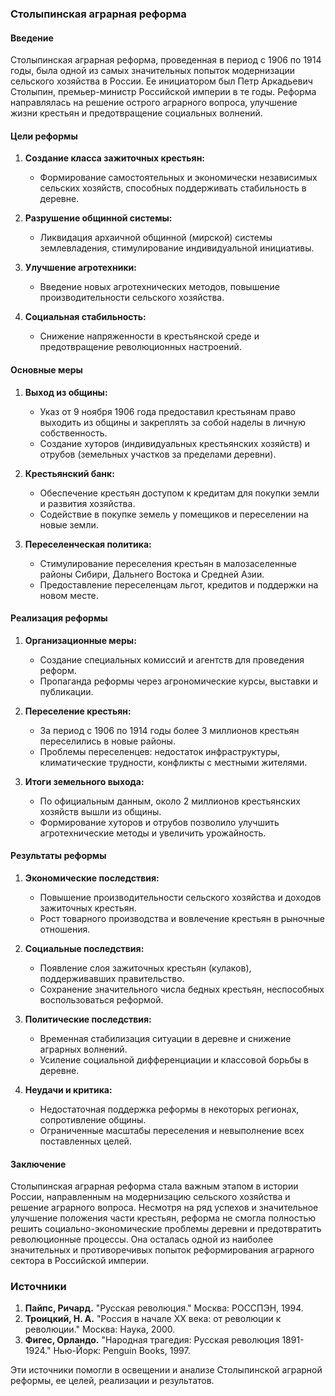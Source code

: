 ### Столыпинская аграрная реформа

#### Введение

Столыпинская аграрная реформа, проведенная в период с 1906 по 1914 годы, была одной из самых значительных попыток модернизации сельского хозяйства в России. Ее инициатором был Петр Аркадьевич Столыпин, премьер-министр Российской империи в те годы. Реформа направлялась на решение острого аграрного вопроса, улучшение жизни крестьян и предотвращение социальных волнений.

#### Цели реформы

1. **Создание класса зажиточных крестьян:** 
   - Формирование самостоятельных и экономически независимых сельских хозяйств, способных поддерживать стабильность в деревне.
   
2. **Разрушение общинной системы:** 
   - Ликвидация архаичной общинной (мирской) системы землевладения, стимулирование индивидуальной инициативы.

3. **Улучшение агротехники:** 
   - Введение новых агротехнических методов, повышение производительности сельского хозяйства.

4. **Социальная стабильность:** 
   - Снижение напряженности в крестьянской среде и предотвращение революционных настроений.

#### Основные меры

1. **Выход из общины:**
   - Указ от 9 ноября 1906 года предоставил крестьянам право выходить из общины и закреплять за собой наделы в личную собственность.
   - Создание хуторов (индивидуальных крестьянских хозяйств) и отрубов (земельных участков за пределами деревни).

2. **Крестьянский банк:**
   - Обеспечение крестьян доступом к кредитам для покупки земли и развития хозяйства.
   - Содействие в покупке земель у помещиков и переселении на новые земли.

3. **Переселенческая политика:**
   - Стимулирование переселения крестьян в малозаселенные районы Сибири, Дальнего Востока и Средней Азии.
   - Предоставление переселенцам льгот, кредитов и поддержки на новом месте.

#### Реализация реформы

1. **Организационные меры:**
   - Создание специальных комиссий и агентств для проведения реформ.
   - Пропаганда реформы через агрономические курсы, выставки и публикации.

2. **Переселение крестьян:**
   - За период с 1906 по 1914 годы более 3 миллионов крестьян переселились в новые районы.
   - Проблемы переселенцев: недостаток инфраструктуры, климатические трудности, конфликты с местными жителями.

3. **Итоги земельного выхода:**
   - По официальным данным, около 2 миллионов крестьянских хозяйств вышли из общины.
   - Формирование хуторов и отрубов позволило улучшить агротехнические методы и увеличить урожайность.

#### Результаты реформы

1. **Экономические последствия:**
   - Повышение производительности сельского хозяйства и доходов зажиточных крестьян.
   - Рост товарного производства и вовлечение крестьян в рыночные отношения.

2. **Социальные последствия:**
   - Появление слоя зажиточных крестьян (кулаков), поддерживавших правительство.
   - Сохранение значительного числа бедных крестьян, неспособных воспользоваться реформой.

3. **Политические последствия:**
   - Временная стабилизация ситуации в деревне и снижение аграрных волнений.
   - Усиление социальной дифференциации и классовой борьбы в деревне.

4. **Неудачи и критика:**
   - Недостаточная поддержка реформы в некоторых регионах, сопротивление общины.
   - Ограниченные масштабы переселения и невыполнение всех поставленных целей.

#### Заключение

Столыпинская аграрная реформа стала важным этапом в истории России, направленным на модернизацию сельского хозяйства и решение аграрного вопроса. Несмотря на ряд успехов и значительное улучшение положения части крестьян, реформа не смогла полностью решить социально-экономические проблемы деревни и предотвратить революционные процессы. Она осталась одной из наиболее значительных и противоречивых попыток реформирования аграрного сектора в Российской империи.

### Источники

1. **Пайпс, Ричард.** "Русская революция." Москва: РОССПЭН, 1994.
2. **Троицкий, Н. А.** "Россия в начале XX века: от революции к революции." Москва: Наука, 2000.
3. **Фигес, Орландо.** "Народная трагедия: Русская революция 1891-1924." Нью-Йорк: Penguin Books, 1997.

Эти источники помогли в освещении и анализе Столыпинской аграрной реформы, ее целей, реализации и результатов.